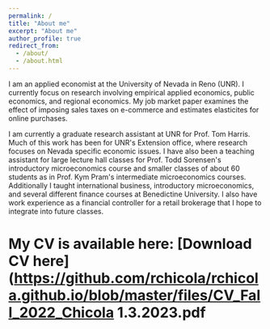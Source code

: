 ```yaml
---
permalink: /
title: "About me"
excerpt: "About me"
author_profile: true
redirect_from: 
  - /about/
  - /about.html
---
```


I am an applied economist at the University of Nevada in Reno (UNR). I currently focus on research involving empirical applied economics, public economics, and regional economics. My job market paper examines the effect of imposing sales taxes on e-commerce and estimates elasticites for online purchases.


I am currently a graduate research assistant at UNR for Prof. Tom Harris. Much of this work has been for UNR's Extension office, where research focuses on Nevada specific economic issues. I have also been a teaching assistant for large lecture hall classes for Prof. Todd Sorensen's introductory microeconomics course and smaller classes of about 60 students as in Prof. Kym Pram's intermediate microeconomics courses. Additionally I taught international business, introductory microeconomics, and several different finance courses at Benedictine University. I also have work experience as a financial controller for a retail brokerage that I hope to integrate into future classes.


# My CV is available here: [Download CV here](https://github.com/rchicola/rchicola.github.io/blob/master/files/CV_Fall_2022_Chicola 1.3.2023.pdf

